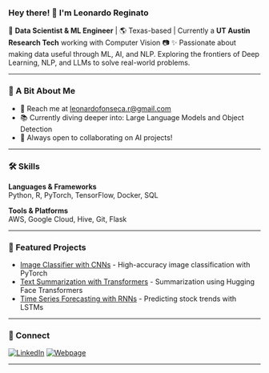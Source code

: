 ### Hey there! 👋 I'm Leonardo Reginato

🚀 **Data Scientist & ML Engineer** | 🌎 Texas-based | Currently a **UT Austin Research Tech** working with Computer Vision 📷
✨ Passionate about making data useful through ML, AI, and NLP. Exploring the frontiers of Deep Learning, NLP, and LLMs to solve real-world problems.

---

### 🌟 A Bit About Me

- 📧 Reach me at [leonardofonseca.r@gmail.com](mailto:leonardofonseca.r@gmail.com)
- 📚 Currently diving deeper into: Large Language Models and Object Detection
- 🤝 Always open to collaborating on AI projects!

---

### 🛠️ Skills

**Languages & Frameworks**  
Python, R, PyTorch, TensorFlow, Docker, SQL

**Tools & Platforms**  
AWS, Google Cloud, Hive, Git, Flask

---

### 📂 Featured Projects

- [Image Classifier with CNNs](https://github.com/leonardo-reginato/project-1) - High-accuracy image classification with PyTorch
- [Text Summarization with Transformers](https://github.com/leonardo-reginato/project-2) - Summarization using Hugging Face Transformers
- [Time Series Forecasting with RNNs](https://github.com/leonardo-reginato/project-3) - Predicting stock trends with LSTMs

---

### 🔗 Connect

[![LinkedIn](https://img.shields.io/badge/-LinkedIn-blue?style=flat-square&logo=linkedin&logoColor=white)](https://www.linkedin.com/in/leonardo-reginato/)
[![Webpage](https://cdn.iconscout.com/icon/premium/png-256-thumb/personal-website-4552318-3767467.png?f=webp&w=256)](https://sites.google.com/view/leonardoreginato/home)

---
